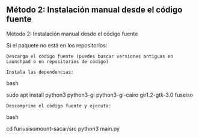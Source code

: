## Método 2: Instalación manual desde el código fuente

Método 2: Instalación manual desde el código fuente

Si el paquete no está en los repositorios:

    Descarga el código fuente (puedes buscar versiones antiguas en Launchpad o en repositorios de código)

    Instala las dependencias:

bash

sudo apt install python3 python3-gi python3-gi-cairo gir1.2-gtk-3.0 fuseiso

    Descomprime el código fuente y ejecuta:

bash

cd furiusisomount-sacar/src
python3 main.py
